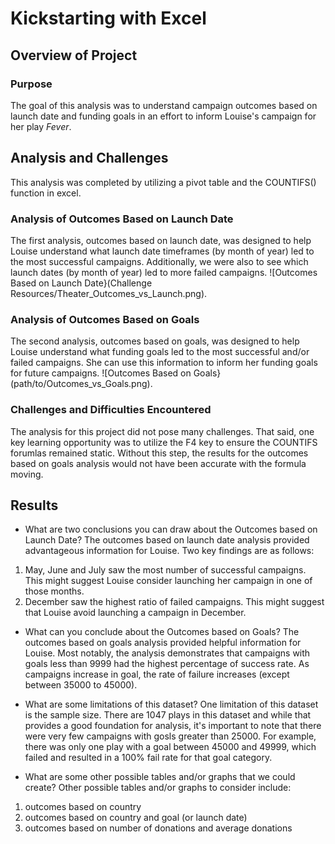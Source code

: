 # Kickstarting with Excel

## Overview of Project

### Purpose
The goal of this analysis was to understand campaign outcomes based on launch date and funding goals in an effort to inform Louise's campaign for her play *Fever*.

## Analysis and Challenges
This analysis was completed by utilizing a pivot table and the COUNTIFS() function in excel. 

### Analysis of Outcomes Based on Launch Date
The first analysis, outcomes based on launch date, was designed to help Louise understand what launch date timeframes (by month of year) led to the most successful campaigns. Additionally, we were also to see which launch dates (by month of  year) led to more failed campaigns. 
![Outcomes Based on Launch Date}(Challenge Resources/Theater_Outcomes_vs_Launch.png).

### Analysis of Outcomes Based on Goals
The second analysis, outcomes based on goals, was designed to help Louise understand what funding goals led to the most successful and/or failed campaigns. She can use this information to inform her funding goals for future campaigns.
![Outcomes Based on Goals}(path/to/Outcomes_vs_Goals.png).

### Challenges and Difficulties Encountered
The analysis for this project did not pose many challenges. That said, one key learning opportunity was to utilize the F4 key to ensure the COUNTIFS forumlas remained static. Without this step, the results for the outcomes based on goals analysis would not have been accurate with the formula moving.

## Results

- What are two conclusions you can draw about the Outcomes based on Launch Date?
The outcomes based on launch date analysis provided advantageous information for Louise. Two key findings are as follows: 
1) May, June and July saw the most number of successful campaigns. This might suggest Louise consider launching her campaign in one of those months. 
2) December saw the highest ratio of failed campaigns. This might suggest that Louise avoid launching a campaign in December. 

- What can you conclude about the Outcomes based on Goals?
The outcomes based on goals analysis provided helpful information for Louise. Most notably, the analysis demonstrates that campaigns with goals less than 9999 had the highest percentage of success rate. As campaigns increase in goal, the rate of failure increases (except between 35000 to 45000). 

- What are some limitations of this dataset?
One limitation of this dataset is the sample size. There are 1047 plays in this dataset and while that provides a good foundation for analysis, it's important to note that there were very few campaigns with gosls greater than 25000. For example, there was only one play with a goal between 45000 and 49999, which failed and resulted in a 100% fail rate for that goal category.

- What are some other possible tables and/or graphs that we could create?
Other possible tables and/or graphs to consider include: 
1) outcomes based on country
2) outcomes based on country and goal (or launch date)
3) outcomes based on number of donations and average donations
